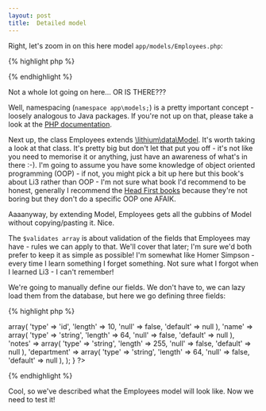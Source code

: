 ```yaml
---
layout: post
title:  Detailed model
---
```


Right, let's zoom in on this here model `app/models/Employees.php`:

{% highlight php %}
<?php

namespace app\models;

class Employees extends \lithium\data\Model {

	public $validates = array();
}

?>
{% endhighlight %}

Not a whole lot going on here... OR IS THERE???

Well, namespacing (`namespace app\models;`) is a pretty important concept - loosely analogous to Java packages. If you're not up on that, please take a look at the [PHP documentation](http://php.net/namespaces).

Next up, the class Employees extends [\lithium\data\Model](https://github.com/UnionOfRAD/lithium/blob/master/data/Model.php). It's worth taking a look at that class. It's pretty big but don't let that put you off - it's not like you need to memorise it or anything, just have an awareness of what's in there :-). I'm going to assume you have some knowledge of object oriented programming (OOP) - if not, you might pick a bit up here but this book's about Li3 rather than OOP - I'm not sure what book I'd recommend to be honest, generally I recommend the [Head First books](http://www.headfirstlabs.com/) because they're not boring but they don't do a specific OOP one AFAIK.

Aaaanyway, by extending Model, Employees gets all the gubbins of Model without copying/pasting it. Nice.

The `$validates array` is about validation of the fields that Employees may have - rules we can apply to that. We'll cover that later; I'm sure we'd both prefer to keep it as simple as possible! I'm somewhat like Homer Simpson - every time I learn something I forget something. Not sure what I forgot when I learned Li3 - I can't remember!

We're going to manually define our fields. We don't have to, we can lazy load them from the database, but here we go defining three fields:

{% highlight php %}
<?php
namespace app\models;

class Employees extends \lithium\data\Model {
	public $validates = array();

    // define the schema for this Model - what fields it has
    protected $_schema = array(
        'id' => array(
			'type' => 'id',
			'length' => 10,
			'null' => false,
			'default' => null
		),
        'name' => array(
			'type' => 'string',
			'length' => 64,
			'null' => false,
			'default' => null
		),
        'notes' => array(
			'type' => 'string',
			'length' => 255,
			'null' => false,
			'default' => null
		),
        'department' => array(
			'type' => 'string',
			'length' => 64,
			'null' => false,
			'default' => null
		),
    );
}
?>
{% endhighlight %}

Cool, so we've described what the Employees model will look like. Now we need to test it!